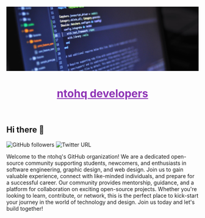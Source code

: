 <!-- [![ntohq's GitHub Banner](https://github.com/ntohq/.github/blob/main/profile/images/code.jpg)(https://ntohqdevelopers.com) -->
<div align="center">
	<br>
  <a href="https://github.com/ntohq" alt="ntohq-developers-github">
  <img src="https://github.com/ntohq/.github/blob/main/profile/images/code.jpg">
  <h1 style="color: white;">
    <a style="color: #8e33b5 !important;" href="https://github.com/ntohq">
      ntohq developers
    </a>
  </h1>
	<br>
	</a>
</div>

## Hi there 👋
![GitHub followers](https://img.shields.io/github/followers/ntohq?&style=social)
![Twitter URL](https://img.shields.io/twitter/url?style=social&url=https%3A%2F%2Ftwitter.com%2Fntohqdevelopers)

Welcome to the ntohq's GitHub organization! We are a dedicated open-source community supporting students, newcomers, and enthusiasts in software engineering, graphic design, and web design. Join us to gain valuable experience, connect with like-minded individuals, and prepare for a successful career. Our community provides mentorship, guidance, and a platform for collaboration on exciting open-source projects. Whether you're looking to learn, contribute, or network, this is the perfect place to kick-start your journey in the world of technology and design. Join us today and let's build together!
<!--
**Here are some ideas to get you started:**

🙋‍♀️ A short introduction - what is your organization all about?
🌈 Contribution guidelines - how can the community get involved?
👩‍💻 Useful resources - where can the community find your docs? Is there anything else the community should know?
🍿 Fun facts - what does your team eat for breakfast?
🧙 Remember, you can do mighty things with the power of [Markdown](https://docs.github.com/github/writing-on-github/getting-started-with-writing-and-formatting-on-github/basic-writing-and-formatting-syntax)
-->
